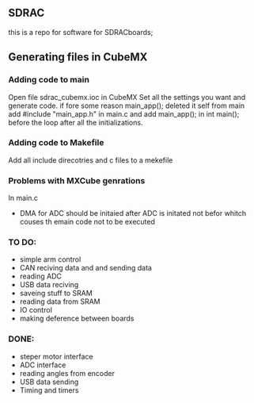 ## SDRAC
this is a repo for software for SDRACboards;


## Generating files in CubeMX
### Adding code to main
Open file sdrac_cubemx.ioc in CubeMX
Set all the settings you want and generate code.
if fore some reason main_app(); deleted it self from main add #include "main_app.h" in main.c
and add main_app(); in int main(); before the loop after all the initializations.
### Adding code to Makefile
Add all include direcotries and c files to  a mekefile


### Problems with MXCube genrations
In main.c 
- DMA for ADC should be initaied after ADC is initated not befor whitch couses th emain code not to be executed

### TO DO:
 - simple arm control
 - CAN reciving data and and sending data
 - reading ADC
 - USB data reciving
 - saveing stuff to SRAM
 - reading data from SRAM
 - IO control
 - making deference between boards
### DONE:
 - steper motor interface
 - ADC interface
 - reading angles from encoder
 - USB data sending
 - Timing and timers 